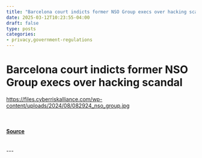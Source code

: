 ```yaml
---
title: "Barcelona court indicts former NSO Group execs over hacking scandal"
date: 2025-03-12T10:23:55-04:00
draft: false
type: posts
categories: 
- privacy,government-regulations
---
```

# Barcelona court indicts former NSO Group execs over hacking scandal
https://files.cyberriskalliance.com/wp-content/uploads/2024/08/082924_nso_group.jpg
<br/>

<br/>


#### [Source](https://www.scworld.com/brief/barcelona-court-indicts-former-nso-group-execs-over-hacking-scandal)

<br/>
---
